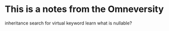 # This is a notes from the Omneversity

inheritance
search for virtual keyword
learn what is nullable?
